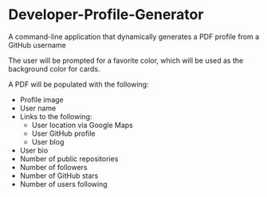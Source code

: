 # Developer-Profile-Generator
A command-line application that dynamically generates a PDF profile from a GitHub username

The user will be prompted for a favorite color, which will be used as the background color for cards.


A PDF will be populated with the following:

 - Profile image
 - User name
 - Links to the following:
    - User location via Google Maps
    - User GitHub profile
    - User blog
 - User bio
 - Number of public repositories
 - Number of followers
 - Number of GitHub stars
 - Number of users following